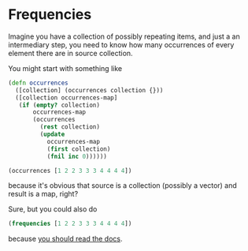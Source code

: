 # Frequencies

Imagine you have a collection of possibly repeating items, and
just a an intermediary step, you need to know how many
occurrences of every element there are in source collection.

You might start with something like

```clojure
(defn occurrences
  ([collection] (occurrences collection {}))
  ([collection occurrences-map]
   (if (empty? collection)
       occurrences-map
       (occurrences
         (rest collection)
         (update
           occurrences-map
           (first collection)
           (fnil inc 0))))))

(occurrences [1 2 2 3 3 3 4 4 4 4])
```

because it's obvious that source is a collection (possibly a
vector) and result is a map, right?

Sure, but you could also do

```clojure
(frequencies [1 2 2 3 3 3 4 4 4 4])
```

because [you should read the
docs](http://realworldclojure.com/one-weird-trick/).
